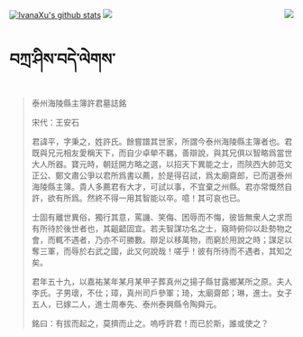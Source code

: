 [![IvanaXu's github stats](https://github-readme-stats.vercel.app/api?username=IvanaXu&show_icons=true&theme=vue-dark)](https://github.com/anuraghazra/github-readme-stats)
<img align="right" src="https://github-readme-stats.vercel.app/api/top-langs/?username=IvanaXu&langs_count=7&theme=graywhite" />
<img src="https://github-readme-stats.vercel.app/api/wakatime?username=IvanaXu&layout=compact&langs_count=6&theme=vue-dark&&custom_title=Programming Times(Jul 29 2021-)" />
# བཀྲ་ཤིས་བདེ་ལེགས་
> 泰州海陵縣主簿許君墓誌銘
> 
> 宋代：王安石 
> 
> 君諱平，字秉之，姓許氏。餘嘗譜其世家，所謂今泰州海陵縣主簿者也。君既與兄元相友愛稱天下，而自少卓犖不羈，善辯說，與其兄俱以智略爲當世大人所器。寶元時，朝廷開方略之選，以招天下異能之士，而陝西大帥范文正公、鄭文肅公爭以君所爲書以薦，於是得召試，爲太廟齋郎，已而選泰州海陵縣主簿。貴人多薦君有大才，可試以事，不宜棄之州縣。君亦常慨然自許，欲有所爲。然終不得一用其智能以卒。噫！其可哀也已。
> 
> 士固有離世異俗，獨行其意，罵譏、笑侮、困辱而不悔，彼皆無衆人之求而有所待於後世者也，其齟齬固宜。若夫智謀功名之士，窺時俯仰以赴勢物之會，而輒不遇者，乃亦不可勝數。辯足以移萬物，而窮於用說之時；謀足以奪三軍，而辱於右武之國，此又何說哉！嗟乎！彼有所待而不遇者，其知之矣。
> 
> 君年五十九，以嘉祐某年某月某甲子葬真州之揚子縣甘露鄉某所之原。夫人李氏。子男瓌，不仕；璋，真州司戶參軍；琦，太廟齋郎；琳，進士。女子五人，已嫁二人，進士周奉先、泰州泰興縣令陶舜元。
> 
> 銘曰：有拔而起之，莫擠而止之。嗚呼許君！而已於斯，誰或使之？
>